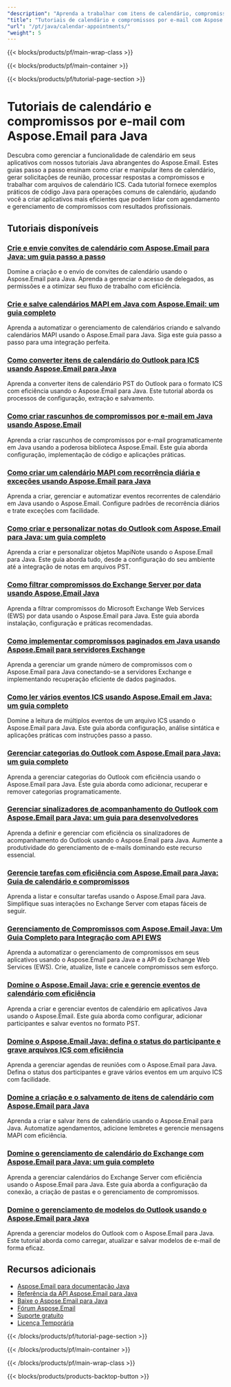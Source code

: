 ```yaml
---
"description": "Aprenda a trabalhar com itens de calendário, compromissos, solicitações de reunião e arquivos ICS usando o Aspose.Email para Java."
"title": "Tutoriais de calendário e compromissos por e-mail com Aspose.Email para Java"
"url": "/pt/java/calendar-appointments/"
"weight": 5
---
```


{{< blocks/products/pf/main-wrap-class >}}

{{< blocks/products/pf/main-container >}}

{{< blocks/products/pf/tutorial-page-section >}}
# Tutoriais de calendário e compromissos por e-mail com Aspose.Email para Java

Descubra como gerenciar a funcionalidade de calendário em seus aplicativos com nossos tutoriais Java abrangentes do Aspose.Email. Estes guias passo a passo ensinam como criar e manipular itens de calendário, gerar solicitações de reunião, processar respostas a compromissos e trabalhar com arquivos de calendário ICS. Cada tutorial fornece exemplos práticos de código Java para operações comuns de calendário, ajudando você a criar aplicativos mais eficientes que podem lidar com agendamento e gerenciamento de compromissos com resultados profissionais.

## Tutoriais disponíveis

### [Crie e envie convites de calendário com Aspose.Email para Java: um guia passo a passo](./create-send-calendar-invitations-aspose-email-java/)
Domine a criação e o envio de convites de calendário usando o Aspose.Email para Java. Aprenda a gerenciar o acesso de delegados, as permissões e a otimizar seu fluxo de trabalho com eficiência.

### [Crie e salve calendários MAPI em Java com Aspose.Email: um guia completo](./create-save-mapi-calendar-aspose-email-java/)
Aprenda a automatizar o gerenciamento de calendários criando e salvando calendários MAPI usando o Aspose.Email para Java. Siga este guia passo a passo para uma integração perfeita.

### [Como converter itens de calendário do Outlook para ICS usando Aspose.Email para Java](./extract-outlook-calendar-to-ics-aspose-email-java/)
Aprenda a converter itens de calendário PST do Outlook para o formato ICS com eficiência usando o Aspose.Email para Java. Este tutorial aborda os processos de configuração, extração e salvamento.

### [Como criar rascunhos de compromissos por e-mail em Java usando Aspose.Email](./create-draft-email-appointment-java-aspose/)
Aprenda a criar rascunhos de compromissos por e-mail programaticamente em Java usando a poderosa biblioteca Aspose.Email. Este guia aborda configuração, implementação de código e aplicações práticas.

### [Como criar um calendário MAPI com recorrência diária e exceções usando Aspose.Email para Java](./create-mapi-calendar-daily-recurrence-aspose-email-java/)
Aprenda a criar, gerenciar e automatizar eventos recorrentes de calendário em Java usando o Aspose.Email. Configure padrões de recorrência diários e trate exceções com facilidade.

### [Como criar e personalizar notas do Outlook com Aspose.Email para Java: um guia completo](./create-customize-outlook-notes-aspose-email-java/)
Aprenda a criar e personalizar objetos MapiNote usando o Aspose.Email para Java. Este guia aborda tudo, desde a configuração do seu ambiente até a integração de notas em arquivos PST.

### [Como filtrar compromissos do Exchange Server por data usando Aspose.Email Java](./aspose-email-java-filter-exchange-appointments-by-date/)
Aprenda a filtrar compromissos do Microsoft Exchange Web Services (EWS) por data usando o Aspose.Email para Java. Este guia aborda instalação, configuração e práticas recomendadas.

### [Como implementar compromissos paginados em Java usando Aspose.Email para servidores Exchange](./java-aspose-email-paginated-appointments/)
Aprenda a gerenciar um grande número de compromissos com o Aspose.Email para Java conectando-se a servidores Exchange e implementando recuperação eficiente de dados paginados.

### [Como ler vários eventos ICS usando Aspose.Email em Java: um guia completo](./read-multiple-ics-events-aspose-email-java/)
Domine a leitura de múltiplos eventos de um arquivo ICS usando o Aspose.Email para Java. Este guia aborda configuração, análise sintática e aplicações práticas com instruções passo a passo.

### [Gerenciar categorias do Outlook com Aspose.Email para Java: um guia completo](./manage-outlook-categories-aspose-email-java/)
Aprenda a gerenciar categorias do Outlook com eficiência usando o Aspose.Email para Java. Este guia aborda como adicionar, recuperar e remover categorias programaticamente.

### [Gerenciar sinalizadores de acompanhamento do Outlook com Aspose.Email para Java: um guia para desenvolvedores](./aspose-email-java-outlook-follow-up-flags/)
Aprenda a definir e gerenciar com eficiência os sinalizadores de acompanhamento do Outlook usando o Aspose.Email para Java. Aumente a produtividade do gerenciamento de e-mails dominando este recurso essencial.

### [Gerencie tarefas com eficiência com Aspose.Email para Java: Guia de calendário e compromissos](./aspose-email-java-task-management/)
Aprenda a listar e consultar tarefas usando o Aspose.Email para Java. Simplifique suas interações no Exchange Server com etapas fáceis de seguir.

### [Gerenciamento de Compromissos com Aspose.Email Java: Um Guia Completo para Integração com API EWS](./master-appointment-management-aspose-email-java/)
Aprenda a automatizar o gerenciamento de compromissos em seus aplicativos usando o Aspose.Email para Java e a API do Exchange Web Services (EWS). Crie, atualize, liste e cancele compromissos sem esforço.

### [Domine o Aspose.Email Java: crie e gerencie eventos de calendário com eficiência](./master-aspose-email-java-calendar-events/)
Aprenda a criar e gerenciar eventos de calendário em aplicativos Java usando o Aspose.Email. Este guia aborda como configurar, adicionar participantes e salvar eventos no formato PST.

### [Domine o Aspose.Email Java: defina o status do participante e grave arquivos ICS com eficiência](./aspose-email-java-set-participant-status-write-ics/)
Aprenda a gerenciar agendas de reuniões com o Aspose.Email para Java. Defina o status dos participantes e grave vários eventos em um arquivo ICS com facilidade.

### [Domine a criação e o salvamento de itens de calendário com Aspose.Email para Java](./create-save-calendar-items-aspose-email-java/)
Aprenda a criar e salvar itens de calendário usando o Aspose.Email para Java. Automatize agendamentos, adicione lembretes e gerencie mensagens MAPI com eficiência.

### [Domine o gerenciamento de calendário do Exchange com Aspose.Email para Java: um guia completo](./mastering-exchange-calendar-management-aspose-email-java/)
Aprenda a gerenciar calendários do Exchange Server com eficiência usando o Aspose.Email para Java. Este guia aborda a configuração da conexão, a criação de pastas e o gerenciamento de compromissos.

### [Domine o gerenciamento de modelos do Outlook usando o Aspose.Email para Java](./master-outlook-template-management-aspose-email-java/)
Aprenda a gerenciar modelos do Outlook com o Aspose.Email para Java. Este tutorial aborda como carregar, atualizar e salvar modelos de e-mail de forma eficaz.

## Recursos adicionais

- [Aspose.Email para documentação Java](https://docs.aspose.com/email/java/)
- [Referência da API Aspose.Email para Java](https://reference.aspose.com/email/java/)
- [Baixe o Aspose.Email para Java](https://releases.aspose.com/email/java/)
- [Fórum Aspose.Email](https://forum.aspose.com/c/email)
- [Suporte gratuito](https://forum.aspose.com/)
- [Licença Temporária](https://purchase.aspose.com/temporary-license/)

{{< /blocks/products/pf/tutorial-page-section >}}

{{< /blocks/products/pf/main-container >}}

{{< /blocks/products/pf/main-wrap-class >}}

{{< blocks/products/products-backtop-button >}}